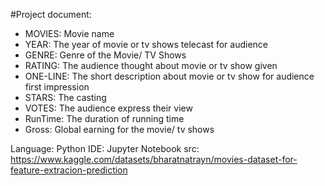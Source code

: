 #Project document:

- MOVIES: Movie name
- YEAR: The year of movie or tv shows telecast for audience
- GENRE: Genre of the Movie/ TV Shows
- RATING: The audience thought about movie or tv show given
- ONE-LINE: The short description about movie or tv show for audience first impression
- STARS: The casting
- VOTES: The audience express their view
- RunTime: The duration of running time
- Gross: Global earning for the movie/ tv shows

Language: Python
IDE: Jupyter Notebook
src: https://www.kaggle.com/datasets/bharatnatrayn/movies-dataset-for-feature-extracion-prediction
